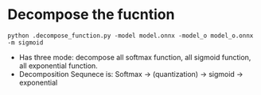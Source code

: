 # Decompose the fucntion
```
python .decompose_function.py -model model.onnx -model_o model_o.onnx -m sigmoid
```
- Has three mode: decompose all softmax function, all sigmoid function, all exponential function.
- Decomposition Sequnece is: Softmax -> (quantization) -> sigmoid -> exponential
